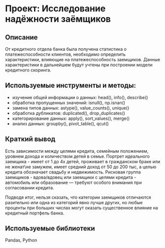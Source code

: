 # Проект: Исследование надёжности заёмщиков
## Описание 
От кредитного отдела банка была получена статистика о платежеспособности клиентов, необходимо определить характеристики, влияющие на платежеспособность заемщиков. Данные характеристики в дальнейшем будут учтены при построении модели кредитного скоринга. 

## Используемые инструменты и методы:
* изучение общей информации о данных: head(), info(), describe()
* обработка пропущенных значений: isnull(), np.isnan()
* замена типов данных: astype(), value_counts(), unique()
* обработка дубликатов: duplicated(), drop_duplicates()
* категорирование данных: apply(), sort_values(), merge()
* анализ данных: groupby(), pivot_table(), qcut()

## Краткий вывод
Есть зависимости между целями кредита, семейным положением, уровнем дохода и количеством детей в семье.
Портрет идеального заемщика - имеет от 1 до 4х детей, проживает в гражданском браке или не женат\не замужем, имеет средний доход от 50 до 200 тыс, а целью кредита обозначает свадьбу и недвижимость. Рисковая группа заемщиков - вдова/вдовец или заемщики с целями кредита - автомобиль или образование — требуют особого внимания при согласовании кредита.

Подводя итог, нельзя сказать, что категории заемщиков отличаются разительно или одна из категорий явно лучше других, но любые проценты при больших числах могут оказать существенное влияние на кредитный портфель банка.
 
## **Используемые библиотеки**

Pandas, Python
